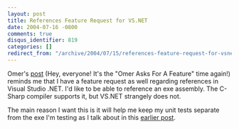 ```yaml
---
layout: post
title: References Feature Request for VS.NET
date: 2004-07-16 -0800
comments: true
disqus_identifier: 819
categories: []
redirect_from: "/archive/2004/07/15/references-feature-request-for-vsnet.aspx/"
---
```


Omer's
[post](http://weblogs.asp.net/okloeten/archive/2004/07/16/185270.aspx)
(Hey, everyone! It's the "Omer Asks For A Feature" time again!) reminds
me that I have a feature request as well regarding references in Visual
Studio .NET. I'd like to be able to reference an exe assembly. The
C-Sharp compiler supports it, but VS.NET strangely does not.

The main reason I want this is it will help me keep my unit tests
separate from the exe I'm testing as I talk about in this [earlier
post](http://haacked.com/archive/2004/04/28/374.aspx).


